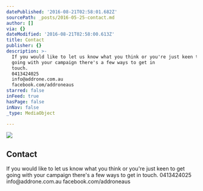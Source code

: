 ```yaml
---
datePublished: '2016-08-21T02:58:01.682Z'
sourcePath: _posts/2016-05-25-contact.md
author: []
via: {}
dateModified: '2016-08-21T02:58:00.613Z'
title: Contact
publisher: {}
description: >-
  If you would like to let us know what you think or you're just keen to get
  going with your campaign there's a few ways to get in
  touch.                                                                                                    
  0413424025                                                                                                                             
  info@addrone.com.au                                                                                                           
  facebook.com/addroneaus
starred: false
inFeed: true
hasPage: false
inNav: false
_type: MediaObject

---
```

<article style=""><img src="https://s3-us-west-2.amazonaws.com/the-grid-img/p/a35d8c0c1d7dd40f0af04db1fd5b68f790cda94f.jpg" /><h1>Contact</h1><p>If you would like to let us know what you think or you're just keen to get going with your campaign there's a few ways to get in touch. 0413424025 info@addrone.com.au facebook.com/addroneaus</p></article>